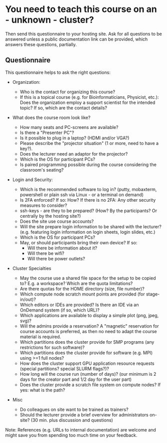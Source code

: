 # You need to teach this course on an - unknown - cluster?

Then send this questionnaire to your hosting site. Ask for all questions to be answered unless a public documentation link can be provided, which answers these questions, partially.

## Questionnaire

This questionnaire helps to ask the right questions:

- Organization:
  - Who is the contact for organizing this course? 
  - If this is a topical course (e.g. for Bioinformaticians, Physicist, etc.): Does the organization employ a support scientist for the intended topic? If so, which are the contact details?

- What does the course room look like?
  - How many seats and PC-screens are available?
  - Is there a "Presenter PC"?
  - Is it possible to plug in a laptop? (HDMI and/or VGA?)
  - Please describe the "projector situation" (1 or more, need to have a key?).
  - Does the lecturer need an adaptor for the projector?
  - Which is the OS for participant PCs? 
  - Is paired programming possible during the course considering the classroom's seating?

- Login and Security:
  - Which is the recommended software to log in? (putty, mobaxterm, powershell or plain ssh via Linux - or a terminal on demand)
  - Is 2FA enforced? If so: How?
    If there is no 2FA: Any other security measures to consider?
  - ssh-keys - are they to be prepared? (How? By the participants? Or centrally by the hosting site?)
  - Does the site use course accounts?
  - Will the site prepare login information to be shared with the lecturer? (e.g. featuring login information on login sheets, login slides, etc.)
  - Which is the OS for participant PCs? 
  - May, or should participants bring their own device? If so:
    - Will there be information about it? 
    - Will there be wifi? 
    -  Will there be power outlets?

- Cluster Specialties
  - May the course use a shared file space for the setup to be copied to? E.g. a workspace? Which are the quota limitations?
  - Are there quotas for the HOME directory (size, file number)?
  - Which compute node scratch mount points are provided (for stage-in/out)?
  - Which editors or IDEs are provided? Is there an IDE via an OnDemand system (if so, which URL)?
  - Which applications are available to display a simple plot (png, jpeg, svg)?
  - Will the admins provide a reservation? A "magnetic" reservation for course accounts is preferred, as then no need to adapt the course material is required.
  - Which partitions does the cluster provide for SMP programs (any restrictions for such software)?
  - Which partitions does the cluster provide for software (e.g. MPI) using >=1 full nodes?
  - How does the cluster support GPU application resource requests (special partitions? special SLURM flags?)?
  - How long will the course run (number of days)? (our minimum is 2 days for the creator part and 1/2 day for the user part)
  - Does the cluster provide a scratch file system on compute nodes? If yes: what is the path?

- Misc
  - Do colleagues on site want to be trained as trainers?
  - Should the lecturer provide a brief overview for administrators on-site?  (30 min. plus discussion and questions)

Note: References (e.g. URLs to internal documentation) are welcome and might save you from spending too much time on your feedback.

